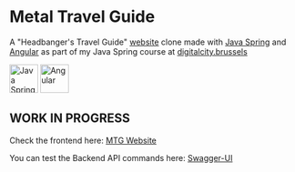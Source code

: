# Metal Travel Guide
A "Headbanger's Travel Guide" [website](https://headbangerstravelguide.com/) clone made with [Java Spring](https://spring.io/) and [Angular](https://angular.io/) as part of my Java Spring course at [digitalcity.brussels](https://digitalcity.brussels/)

<img src="https://upload.wikimedia.org/wikipedia/commons/thumb/4/44/Spring_Framework_Logo_2018.svg/2560px-Spring_Framework_Logo_2018.svg.png" alt="Java Spring" height="50" />

<img src="https://upload.wikimedia.org/wikipedia/commons/thumb/c/ca/AngularJS_logo.svg/640px-AngularJS_logo.svg.png" alt="Angular" height="50" />

## WORK IN PROGRESS

Check the frontend here: [MTG Website](https://luisromeroaraya.github.io/metaltravelguide/)

You can test the Backend API commands here: [Swagger-UI](https://metaltravelguide.herokuapp.com/swagger-ui/index.html)
